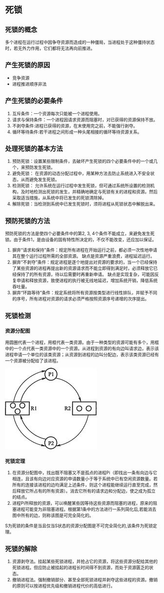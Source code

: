 # 死锁
## 死锁的概念
多个进程在运行过程中因争夺资源而造成的一种僵局，当进程处于这种僵持状态时，若无外力作用，它们都将无法再向前推进。

## 产生死锁的原因
* 竞争资源
* 进程推进顺序非法

## 产生死锁的必要条件
1. 互斥条件：一个资源每次只能被一个进程使用。
2. 请求与保持条件：一个进程因请求资源而阻塞时，对已获得的资源保持不放。
3. 不剥夺条件:进程已获得的资源，在末使用完之前，不能强行剥夺。
4.  循环等待条件:若干进程之间形成一种头尾相接的循环等待资源关系。

## 处理死锁的基本方法
1. 预防死锁：设置某些限制条件，去破坏产生死锁的四个必要条件中的一个或几个，来预防发生死锁。
2. 避免死锁： 在资源的动态分配过程中，用某种方法去防止系统进入不安全状态，从而避免发生死锁。
3. 检测死锁： 允许系统在运行过程中发生死锁，但可通过系统所设置的检测机构，及时地检测出死锁的发生，并精确地确定与死锁有关的进程和资源。然后采取适当措施，从系统中将已发生的死锁清除掉。
4. 解除死锁：当检测到系统中已发生死锁时，须将进程从死锁状态中解脱出来。

## 预防死锁的方法
预防死锁的方法是使四个必要条件中的第2, 3, 4个条件不能成立，来避免发生死锁。由于条件1，是由设备的固有特性所决定的，不仅不能改变，还应加以保证。

1. 摒弃“请求和保持”条件：规定所有进程在开始运行之前，都必须一次性地申请其在整个运行过程所需的全部资源。 缺点是资源严重浪费，进程延迟运行。
2. 摒弃“不剥夺”条件：规定进程是逐个地提出对资源的要求的，当一个已经保持了某些资源的进程再提出新的资源请求而不能立即得到满足时，必须释放它已经保持了的所有资源，待以后需要时再重新申请。 缺点是实现复杂，可能因反复申请和释放资源，致使进程的执行被无线地延迟，增加系统开销，降低系统吞吐量。
3. 摒弃“环路等待”条件：规定系统将所有资源按类型进行线性排队，并赋予不同的序号，所有进程对资源的请求必须严格按照资源序号递增的次序提出。

## 死锁检测
### 资源分配图
用圆圈代表一个进程，用框代表一类资源。由于一种类型的资源可能有多个，用框中的一个点代表一类资源中的一个资源。从进程到资源的有向边叫请求边，表示该进程申请一个单位的该类资源；从资源到进程的边叫分配边，表示该类资源已经有一个资源被分配给了该进程。

![资源分配图](img/resourceAllocation.jpg)

### 死锁定理
1. 在资源分配图中，找出既不阻塞又不是孤点的进程Pi（即找出一条有向边与它相连，且该有向边对应资源的申请数量小于等于系统中已有空闲资源数量。若所有的连接该进程的边均满足上述条件，则这个进程能继续运行直至完成，然后释放它所占有的所有资源）。消去它所有的请求边和分配边，使之成为孤立的结点。
2. 进程Pi所释放的资源，可以唤醒某些因等待这些资源而阻塞的进程，原来的阻塞进程可能变为非阻塞进程。根据第1条中的方法进行一系列简化后,若能消去图中所有的边，则称该图是可完全简化的。

S为死锁的条件是当且仅当S状态的资源分配图是不可完全简化的,该条件为死锁定理。

## 死锁的解除
1. 资源剥夺法。挂起某些死锁进程，并抢占它的资源，将这些资源分配给其他的死锁进程。但应防止被挂起的进程长时间得不到资源，而处于资源匮乏的状态。
2. 撤销进程法。强制撤销部分、甚至全部死锁进程并剥夺这些进程的资源。撤销的原则可以按进程优先级和撤销进程代价的高低进行。
